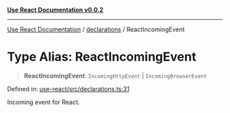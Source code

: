 [**Use React Documentation v0.0.2**](../../README.md)

***

[Use React Documentation](../../modules.md) / [declarations](../README.md) / ReactIncomingEvent

# Type Alias: ReactIncomingEvent

> **ReactIncomingEvent**: `IncomingHttpEvent` \| `IncomingBrowserEvent`

Defined in: [use-react/src/declarations.ts:31](https://github.com/stonemjs/use-react/blob/9a749b225241b8e0ac2a5483904ca8322927b1d4/src/declarations.ts#L31)

Incoming event for React.
